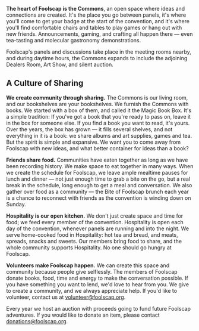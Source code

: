**The heart of Foolscap is the Commons**, an open space where ideas and connections are created. It's the place you go between panels, it's where you'll come to get your badge at the start of the convention, and it's where you'll find comfortable chairs and tables to play games or hang out with new friends. Announcements, gaming, and crafting all happen there — even tea-tasting and molecular gastronomy demonstrations. 

Foolscap's panels and discussions take place in the meeting rooms nearby, and during daytime hours, the Commons expands to include the adjoining Dealers Room, Art Show, and silent auction. 

## A Culture of Sharing

**We create community through sharing.**
The Commons is our living room, and our bookshelves are your bookshelves. We furnish the Commons with books. We started with a box of them, and called it the Magic Book Box. It's a simple tradition: If you've got a book that you're ready to pass on, leave it in the box for someone else. If you find a book you want to read, it's yours. Over the years, the box has grown — it fills several shelves, and not everything in it is a book: we share albums and art supplies, games and tea. But the spirit is simple and expansive. We want you to come away from Foolscap with new ideas, and what better container for ideas than a book?

**Friends share food.** Communities have eaten together as long as we have been recording history. We make space to eat together in many ways. When we create the schedule for Foolscap, we leave ample mealtime pauses for lunch and dinner — not just enough time to grab a bite on the go, but a real break in the schedule, long enough to get a meal and conversation. We also gather over food as a community — the Bite of Foolscap brunch each year is a chance to reconnect with friends as the convention is winding down on Sunday.

**Hospitality is our open kitchen.** We don't just create space and time for food; we feed every member of the convention. Hospitality is open each day of the convention, whenever panels are running and into the night. We serve home-cooked food in Hospitality: hot tea and bread, and meats, spreads, snacks and sweets. Our members bring food to share, and the whole community supports Hospitality. No one should go hungry at Foolscap.

**Volunteers make Foolscap happen.** We can create this space and community because people give selflessly. The members of Foolscap donate books, food, time and energy to make the conversation possible. If you have something you want to lend, we'd love to hear from you. We give to create a community, and we always appreciate help.  If you'd like to volunteer, contact us at <a href="mailto:volunteer@foolscap.org">volunteer@foolscap.org</a>.

Every year we host an auction with proceeds going to fund future Foolscap adventures.  If you would like to donate an item, please contact <a href="mailto:donations@foolscap.org">donations@foolscap.org</a>.
